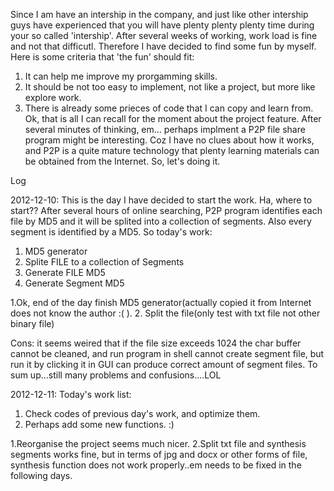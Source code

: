 Since I am have an intership in the company, and just like other intership guys have experienced that 
you will have plenty plenty plenty time during your so called 'intership'. After several weeks of working, 
work load is fine and not that difficutl. Therefore I have decided to find some fun by myself. Here is some 
criteria that 'the fun' should fit:
1. It can help me improve my prorgamming skills.
2. It should be not too easy to implement, not like a project, but more like explore work.
3. There is already some prieces of code that I can copy and learn from.
   Ok, that is all I can recall for the moment about the project feature. After several minutes of thinking, 
   em... perhaps implment a P2P file share program might be interesting. 
   Coz I have no clues about how it works, and P2P is a quite mature 
   technology that plenty learning materials can be obtained from the 
   Internet. So, let's doing it.


Log 

2012-12-10:
   This is the day I have decided to start the work. Ha, where to start?? After several hours of 
   online searching, P2P program identifies each file by MD5 and it will be splited into a 
   collection of segments. Also every segment is identified by a MD5. So today's work:
   1. MD5 generator
   2. Splite FILE to a collection of Segments
   3. Generate FILE MD5
   4. Generate Segment MD5

   1.Ok, end of the day finish MD5 generator(actually copied it from Internet does not know the author :( ).
   2. Split the file(only test with txt file not other binary file)
   
   Cons: it seems weired that if the file size exceeds 1024 the char buffer cannot be cleaned, and run program in
   shell cannot create segment file, but run it by clicking it in GUI can produce correct amount of segment files.
   To sum up...still many problems and confusions....LOL
   
2012-12-11:
   Today's work list:
   1. Check codes of previous day's work, and optimize them.
   2. Perhaps add some new functions. :)
   
   1.Reorganise the project seems much nicer.
   2.Split txt file and synthesis segments works fine, but in terms of jpg and docx or other forms
     of file, synthesis function does not work properly..em needs to be fixed in the following days.
